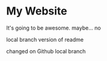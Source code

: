 # My Website

It's going to be awesome. maybe... no

local branch version of readme

changed on Github local branch
